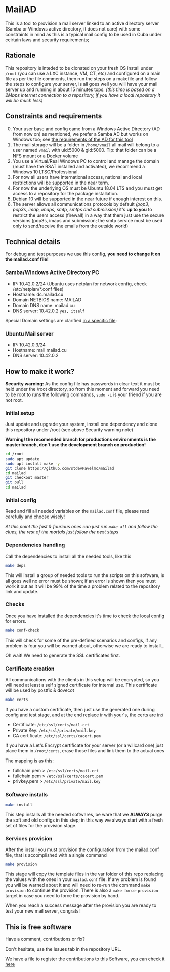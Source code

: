# MailAD

This is a tool to provision a mail server linked to an active directory server (Samba or Windows active directory, it does not care) with some constraints in mind as this is a typical mail config to be used in Cuba under ceirtain laws and security requirements;

## Rationale

This repository is inteded to be clonated on your fresh OS install under `/root` (you can use a LXC instance, VM, CT, etc) and configured on a main file as per the file comments, then run the steps on a makefile and follow the steps to configure your server, is all goes well you will have your mail server up and running in about 15 minutes tops. _(this time is based on a 2Mbps internet connection to a repository, if you have a local repository it will be much less)_

## Constraints and requirements

0. Your user base and config came from a Windows Active Directory (AD from now on) as mentioned, we prefer a Samba AD but works on Windows too; see [the requirements of the AD for this tool](AD_Requirements.md)
0. The mail storage will be a folder in `/home/vmail` all mail will belong to a user named `vmail` with uid:5000 & gid:5000. Tip: that folder can be a NFS mount or a Docker volume
0. You use a Virtual/Real Windows PC to control and manage the domain (must have the RSAT installed and activated), we recommend a Windows 10 LTSC/Professional.
0. For now all users have international access, national and local restrictions will be supported in the near term.
0. For now the underlying OS must be Ubuntu 18.04 LTS and you must get access to a repository for the package installation.
0. Debian 10 will be supported in the near future if enough interest on this.
0. The server allows all communications protocols by default _(pop3, pop3s, imap, imaps, smtp, smtps and submission)_ it's **up to you** to restrict the users access (firewall) in a way that them just use the secure versions (pop3s, imaps and submission; the smtp service must be used only to send/receive the emails from the outside world)

## Technical details

For debug and test purposes we use this config, **you need to change it on the mailad.conf file!**

### Samba/Windows Active Directory PC

- IP: 10.42.0.2/24  (Ubuntu uses netplan for network config, check /etc/netplan/*.conf files)
- Hostname: dc.mailad.cu
- Domain NETBIOS name: MAILAD
- Domain DNS name: mailad.cu
- DNS server: 10.42.0.2 `yes, itself`

Special Domain settings are clarified [in a specific file](AD_requirements.md):

### Ubuntu Mail server

- IP: 10.42.0.3/24
- Hostname: mail.mailad.cu
- DNS server: 10.42.0.2

## How to make it work?

**Security warning:** As the config file has passwords in clear text it must be held under the /root directory, so from this moment and forward you need to be root to runs the following commands, `sudo -i` is your friend if you are not root.

### Initial setup

Just update and upgrade your system, install one dependency and clone this repository under /root (see above Security warning note)

**Warning! the recomended branch for productions environments is the master branch, don't use the development branch on production!**

``` sh
cd /root
sudo apt update
sudo apt install make -y
git clone https://github.com/stdevPavelmc/mailad
cd mailad
git checkout master
git pull
cd mailad
```

### initial config

Read and fill all needed variables on the `mailad.conf` file, please read carefully and choose wisely!

_At this point the fast & fourious ones can just run `make all` and follow the clues, the rest of the mortals just follow the next steps_

### Dependencies handling

Call the dependencies to install all the needed tools, like this

``` sh
make deps
```

This will install a group of needed tools to run the scripts on this software, is all goes well no error must be shown; if an error is shown then you must work it out as it will be 99% of the time a problem related to the repository link and update.

### Checks

Once you have installed the dependencies it's time to check the local config for errors.

``` sh
make conf-check
```

This will check for some of the pre-defined scenarios and configs, if any problem is four you will be warned about, otherwise we are ready to install...

Oh wait! We need to generate the SSL certificates first.

### Certificate creation

All communications with the clients in this setup will be encrypted, so you will need at least a self signed certificate for internal use. This certificate will be used by postfix & dovecot


``` sh
make certs
```

If you have a custom certificate, then just use the generated one during config and test stage, and at the end replace ir with your's, the certs are in:\

- Certificate: `/etc/ssl/certs/mail.crt`
- Private Key: `/etc/ssl/private/mail.key`
- CA certificate: `/etc/ssl/certs/cacert.pem`

If you have a Let's Encrypt certificate for your server (or a willcard one) just place them in `/root/certs`, erase those files and link them to the actual ones

The mapping is as this:

- fullchain.pem > `/etc/ssl/certs/mail.crt`
- fullchain.pem > `/etc/ssl/certs/cacert.pem`
- privkey.pem > `/etc/ssl/private/mail.key`

### Software installs

``` sh
make install
```

This step installs all the needed softwares, be ware that we **ALWAYS** purge the soft and old configs in this step; in this way we always start with a fresh set of files for the provision stage.

### Services provision

After the install you must provision the configuration from the mailad.conf file, that is accomplished with a single command


``` sh
make provision
```

This stage will copy the template files in the var folder of this repo replacing the values with the ones in your `mailad.conf` file. If any problem is found you will be warned about it and will need to re-run the command `make provision` to continue the provision. There is also a `make force-provision` target in case you need to force the provision by hand.

When you reach a success message after the provision you are ready to test your new mail server, congrats!

## This is free software

Have a comment, contributions or fix?

Don't hesitate, use the Issues tab in the repository URL.

We have a file to register the contributions to this Software, you can check it [here](Contributors.md)

